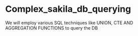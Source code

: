 # Complex_sakila_db_querying
We will employ various SQL techniques like UNION, CTE AND AGGREGATION FUNCTIONS to query the DB
